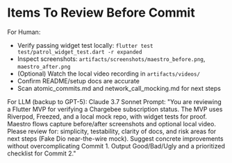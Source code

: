 # Items To Review Before Commit

For Human:
- Verify passing widget test locally: `flutter test test/patrol_widget_test.dart -r expanded`
- Inspect screenshots: `artifacts/screenshots/maestro_before.png`, `maestro_after.png`
- (Optional) Watch the local video recording in `artifacts/videos/`
- Confirm README/setup docs are accurate
- Scan atomic_commits.md and network_call_mocking.md for next steps

For LLM (backup to GPT-5): Claude 3.7 Sonnet
Prompt:
"You are reviewing a Flutter MVP for verifying a Chargebee subscription status. The MVP uses Riverpod, Freezed, and a local mock repo, with widget tests for proof. Maestro flows capture before/after screenshots and optional local video. Please review for: simplicity, testability, clarity of docs, and risk areas for next steps (Fake Dio near-the-wire mock). Suggest concrete improvements without overcomplicating Commit 1. Output Good/Bad/Ugly and a prioritized checklist for Commit 2."

